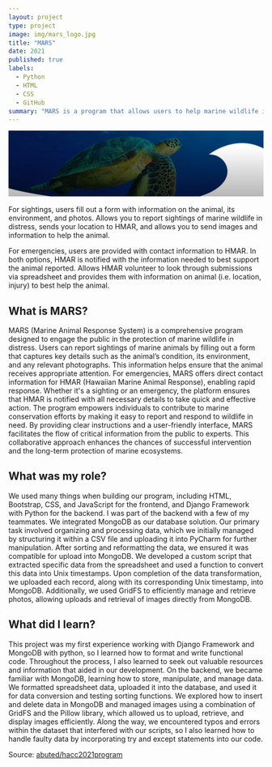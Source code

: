 ```yaml
---
layout: project
type: project
image: img/mars_logo.jpg
title: "MARS"
date: 2021
published: true
labels:
  - Python
  - HTML
  - CSS
  - GitHub
summary: "MARS is a program that allows users to help marine wildlife in distress."
---
```


<img class="img-fluid" src="../img/mars_bg.png">

For sightings, users fill out a form with information on the animal, its environment, and photos. Allows you to report sightings of marine wildlife in distress, sends your location to HMAR, and allows you to send images and information to help the animal.

For emergencies, users are provided with contact information to HMAR. In both options, HMAR is notified with the information needed to best support the animal reported. Allows HMAR volunteer to look through submissions via spreadsheet and provides them with information on animal (i.e. location, injury) to best help the animal.

## What is MARS?

MARS (Marine Animal Response System) is a comprehensive program designed to engage the public in the protection of marine wildlife in distress. Users can report sightings of marine animals by filling out a form that captures key details such as the animal’s condition, its environment, and any relevant photographs. This information helps ensure that the animal receives appropriate attention. For emergencies, MARS offers direct contact information for HMAR (Hawaiian Marine Animal Response), enabling rapid response. Whether it's a sighting or an emergency, the platform ensures that HMAR is notified with all necessary details to take quick and effective action. The program empowers individuals to contribute to marine conservation efforts by making it easy to report and respond to wildlife in need. By providing clear instructions and a user-friendly interface, MARS facilitates the flow of critical information from the public to experts. This collaborative approach enhances the chances of successful intervention and the long-term protection of marine ecosystems.

## What was my role?

We used many things when building our program, including HTML, Bootstrap, CSS, and JavaScript for the frontend, and Django Framework with Python for the backend. I was part of the backend with a few of my teammates. We integrated MongoDB as our database solution. Our primary task involved organizing and processing data, which we initially managed by structuring it within a CSV file and uploading it into PyCharm for further manipulation. After sorting and reformatting the data, we ensured it was compatible for upload into MongoDB. We developed a custom script that extracted specific data from the spreadsheet and used a function to convert this data into Unix timestamps. Upon completion of the data transformation, we uploaded each record, along with its corresponding Unix timestamp, into MongoDB. Additionally, we used GridFS to efficiently manage and retrieve photos, allowing uploads and retrieval of images directly from MongoDB.

## What did I learn?

This project was my first experience working with Django Framework and MongoDB with python, so I learned how to format and write functional code. Throughout the process, I also learned to seek out valuable resources and information that aided in our development. On the backend, we became familiar with MongoDB, learning how to store, manipulate, and manage data. We formatted spreadsheet data, uploaded it into the database, and used it for data conversion and testing sorting functions. We explored how to insert and delete data in MongoDB and managed images using a combination of GridFS and the Pillow library, which allowed us to upload, retrieve, and display images efficiently. Along the way, we encountered typos and errors within the dataset that interfered with our scripts, so I also learned how to handle faulty data by incorporating try and except statements into our code.

  
Source: <a href="https://github.com/HACC2021/MARS.git"><i class="large github icon "></i>abuted/hacc2021program</a>
